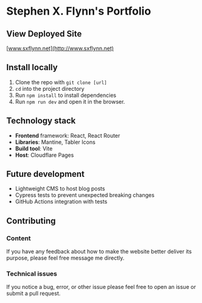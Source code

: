 # Stephen X. Flynn's Portfolio

## View Deployed Site

[www.sxflynn.net](http://www.sxflynn.net)

## Install locally

1. Clone the repo with `git clone [url]`
1. `cd` into the project directory
1. Run `npm install` to install dependencies
1. Run `npm run dev` and open it in the browser.

## Technology stack

- **Frontend** framework: React, React Router
- **Libraries**: Mantine, Tabler Icons
- **Build tool**: Vite
- **Host**: Cloudflare Pages

## Future development

- Lightweight CMS to host blog posts
- Cypress tests to prevent unexpected breaking changes
- GitHub Actions integration with tests

## Contributing

### Content

If you have any feedback about how to make the website better deliver its purpose, please feel free message me directly.

### Technical issues

If you notice a bug, error, or other issue please feel free to open an issue or submit a pull request.